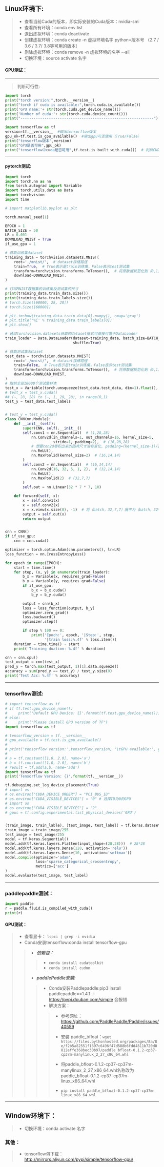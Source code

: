 ## Linux环境下:
>- 查看当前Cuda的版本，即实际安装的Cuda版本：nvidia-smi
>- 查看所有环境：conda env list
>- 退出虚拟环境：conda deactivate
>- 创建虚拟环境：conda create -n 虚拟环境名字 python=版本号 （2.7 / 3.6 / 3.7/ 3.8等可用的版本）
>- 删除虚拟环境：conda remove -n 虚拟环境的名字 --all
>- 切换环境：source activate 名字
#### GPU测试：
 --- 
> 判断可行性:


```python
import torch
print("torch version:",torch.__version__)
print("torch if cuda is available:",torch.cuda.is_available())
print('GPU name:'+ str(torch.cuda.get_device_name()))
print('Number of cuda:'+ str(torch.cuda.device_count()))
print("-------------------------------------------------------------")

import tensorflow as tf
version=tf.__version__  #输出tensorflow版本
gpu_ok=tf.test.is_gpu_available()  #输出gpu可否使用（True/False）
print("tensorflow版本",version)
print("GPU是否可用",gpu_ok)
print("tensorflow中cuda是否可用",tf.test.is_built_with_cuda())  # 判断CUDA是否可用（True/False）

```
<hr/>

#### pytorch测试:

```python
import torch
import torch.nn as nn
from torch.autograd import Variable
import torch.utils.data as Data
import torchvision
import time

# import matplotlib.pyplot as plt

torch.manual_seed(1)

EPOCH = 1
BATCH_SIZE = 50
LR = 0.001
DOWNLOAD_MNIST = True
if_use_gpu = 1

# 获取训练集dataset
training_data = torchvision.datasets.MNIST(
    root='./mnist/',  # dataset存储路径
    train=True,  # True表示是train训练集，False表示test测试集
    transform=torchvision.transforms.ToTensor(),  # 将原数据规范化到（0,1）区间
    download=DOWNLOAD_MNIST,
)

# 打印MNIST数据集的训练集及测试集的尺寸
print(training_data.train_data.size())
print(training_data.train_labels.size())
# torch.Size([60000, 28, 28])
# torch.Size([60000])

# plt.imshow(training_data.train_data[0].numpy(), cmap='gray')
# plt.title('%i' % training_data.train_labels[0])
# plt.show()

# 通过torchvision.datasets获取的dataset格式可直接可置于DataLoader
train_loader = Data.DataLoader(dataset=training_data, batch_size=BATCH_SIZE,
                               shuffle=True)

# 获取测试集dataset
test_data = torchvision.datasets.MNIST(
    root='./mnist/',  # dataset存储路径
    train=False,  # True表示是train训练集，False表示test测试集
    transform=torchvision.transforms.ToTensor(),  # 将原数据规范化到（0,1）区间
    download=DOWNLOAD_MNIST,
)
# 取前全部10000个测试集样本
test_x = Variable(torch.unsqueeze(test_data.test_data, dim=1).float(), requires_grad=False)
# test_x = test_x.cuda()
## (~, 28, 28) to (~, 1, 28, 28), in range(0,1)
test_y = test_data.test_labels


# test_y = test_y.cuda()
class CNN(nn.Module):
    def __init__(self):
        super(CNN, self).__init__()
        self.conv1 = nn.Sequential(  # (1,28,28)
            nn.Conv2d(in_channels=1, out_channels=16, kernel_size=5,
                      stride=1, padding=2),  # (16,28,28)
            # 想要con2d卷积出来的图片尺寸没有变化, padding=(kernel_size-1)/2
            nn.ReLU(),
            nn.MaxPool2d(kernel_size=2)  # (16,14,14)
        )
        self.conv2 = nn.Sequential(  # (16,14,14)
            nn.Conv2d(16, 32, 5, 1, 2),  # (32,14,14)
            nn.ReLU(),
            nn.MaxPool2d(2)  # (32,7,7)
        )
        self.out = nn.Linear(32 * 7 * 7, 10)

    def forward(self, x):
        x = self.conv1(x)
        x = self.conv2(x)
        x = x.view(x.size(0), -1)  # 将（batch，32,7,7）展平为（batch，32*7*7）
        output = self.out(x)
        return output


cnn = CNN()
if if_use_gpu:
    cnn = cnn.cuda()

optimizer = torch.optim.Adam(cnn.parameters(), lr=LR)
loss_function = nn.CrossEntropyLoss()

for epoch in range(EPOCH):
    start = time.time()
    for step, (x, y) in enumerate(train_loader):
        b_x = Variable(x, requires_grad=False)
        b_y = Variable(y, requires_grad=False)
        if if_use_gpu:
            b_x = b_x.cuda()
            b_y = b_y.cuda()

        output = cnn(b_x)
        loss = loss_function(output, b_y)
        optimizer.zero_grad()
        loss.backward()
        optimizer.step()

        if step % 100 == 0:
            print('Epoch:', epoch, '|Step:', step,
                  '|train loss:%.4f' % loss.item())
    duration = time.time() - start
    print('Training duation: %.4f' % duration)

cnn = cnn.cpu()
test_output = cnn(test_x)
pred_y = torch.max(test_output, 1)[1].data.squeeze()
accuracy = sum(pred_y == test_y) / test_y.size(0)
print('Test Acc: %.4f' % accuracy)
```

<hr/>

### tensorflow测试:
```python
# import tensorflow as tf
# if tf.test.gpu_device_name():
#     print('Default GPU Device: {}'.format(tf.test.gpu_device_name()))
# else:
#     print("Please install GPU version of TF")
import tensorflow as tf

# tensorflow_version = tf.__version__
# gpu_available = tf.test.is_gpu_available()
#
# print('tensorflow version:',tensorflow_version, '\tGPU available:', gpu_available)
#
# a = tf.constant([1.0, 2.0], name='a')
# b = tf.constant([1.0, 2.0], name='b')
# result = tf.add(a,b, name='add')
import tensorflow as tf
print('Tensorflow Version: {}'.format(tf.__version__))

tf.debugging.set_log_device_placement(True)
# import os
# os.environ["CUDA_DEVICE_ORDER"] = "PCI_BUS_ID"
# os.environ["CUDA_VISIBLE_DEVICES"] = "0" # 选择ID为0的GPU
# import os
# os.environ["CUDA_VISIBLE_DEVICES"] = "2"
# gpus = tf.config.experimental.list_physical_devices('GPU')


(train_image, train_lable), (test_image, test_label) = tf.keras.datasets.fashion_mnist.load_data()
train_image = train_image/255
test_image = test_image/255
model = tf.keras.Sequential()
model.add(tf.keras.layers.Flatten(input_shape=(28,28)))  # 28*28
model.add(tf.keras.layers.Dense(128, activation='relu'))
model.add(tf.keras.layers.Dense(10, activation='softmax'))
model.compile(optimizer='adam',
              loss='sparse_categorical_crossentropy',
              metrics=['acc']
)
model.evaluate(test_image, test_label)

```

<hr/>

### paddlepaddle测试：
```python
import paddle
r = paddle.fluid.is_compiled_with_cuda()
print(r)
```

#### GPU测试：
>- 查看显卡： `lspci | grep -i nvidia`
>- Conda安装tensorflow:conda install tensorflow-gpu
>>- ***依赖包：***
>>>- `conda install cudatoolkit`
>>>- `conda install cudnn`
>>- ***paddlePaddle安装:***
>>>- Conda安装Paddlepaddle:pip3 install paddlepaddle==1.4.1 -i https://pypi.douban.com/simple 会报错
>>>- 解决方案：
>>>>- 参考网址：https://github.com/PaddlePaddle/Paddle/issues/40559
>>>>
>>>>- 安装 paddle_bfloat：`wget https://files.pythonhosted.org/packages/8a/8e/f2b5a82551f1397c6496f47d588b6fdd4811b720d0812effe368bec30b97/paddle_bfloat-0.1.2-cp37-cp37m-manylinux_2_27_x86_64.whl`
>>>>- 将paddle_bfloat-0.1.2-cp37-cp37m-manylinux_2_27_x86_64.whl名称改为paddle_bfloat-0.1.2-cp37-cp37m-linux_x86_64.whl
>>>>- `pip install paddle_bfloat-0.1.2-cp37-cp37m-linux_x86_64.whl`

 --- 

## Window环境下：
>- 切换环境：conda activate 名字

### 其他：
>- tensorflow包下载：http://mirrors.aliyun.com/pypi/simple/tensorflow-gpu/
